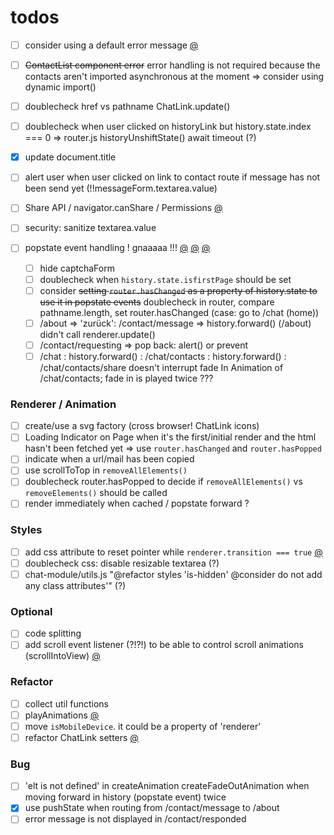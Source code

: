 # todos

- [ ] consider using a default error message [@](src/controller/error-controller.js)
- [ ] ~~ContactList component error~~ error handling is not required because the contacts aren't imported asynchronous at the moment => consider using dynamic import()

- [ ] doublecheck href vs pathname ChatLink.update()
- [ ] doublecheck when user clicked on historyLink but history.state.index === 0 => router.js historyUnshiftState() await timeout (?)

- [x] update document.title
- [ ] alert user when user clicked on link to contact route if message has not been send yet (!!messageForm.textarea.value)
- [ ] Share API / navigator.canShare / Permissions [@](src/listener/button-handler.js)
- [ ] security: sanitize textarea.value

- [ ] popstate event handling ! gnaaaaa !!! [@](src/handler/event/handle-popstate.js#30) [@](src/handler/event/handle-popstate.js#73) [@](src/router/router.js#43)
  - [ ] hide captchaForm
  - [ ] doublecheck when `history.state.isfirstPage` should be set
  - [ ] consider ~~setting `router.hasChanged` as a property of history.state to use it in popstate events~~ doublecheck in router, compare pathname.length, set router.hasChanged (case: go to /chat (home))
  - [ ] /about => 'zurück': /contact/message => history.forward() (/about) didn't call renderer.update()
  - [ ] /contact/requesting => pop back: alert() or prevent
  - [ ] /chat : history.forward() : /chat/contacts : history.forward() : /chat/contacts/share doesn't interrupt fade In Animation of /chat/contacts; fade in is played twice ???

### Renderer / Animation

- [ ] create/use a svg factory (cross browser! ChatLink icons)
- [ ] Loading Indicator on Page when it's the first/initial render and the html hasn't been fetched yet => use `router.hasChanged` and `router.hasPopped`
- [ ] indicate when a url/mail has been copied
- [ ] use scrollToTop in `removeAllElements()`
- [ ] doublecheck router.hasPopped to decide if `removeAllElements()` vs `removeElements()` should be called
- [ ] render immediately when cached / popstate forward ?

### Styles

- [ ] add css attribute to reset pointer while `renderer.transition === true` [@](src/renderer/renderer.js#43)
- [ ] doublecheck css: disable resizable textarea (?)
- [ ] chat-module/utils.js "@refactor styles 'is-hidden' @consider do not add any class attributes'" (?)

### Optional

- [ ] code splitting
- [ ] add scroll event listener (?!?!) to be able to control scroll animations (scrollIntoView) [@](src/renderer/removeElements.js#31)

### Refactor

- [ ] collect util functions
- [ ] playAnimations [@](src/renderer/animation/animator.js#150)
- [ ] move `isMobileDevice`. it could be a property of 'renderer'
- [ ] refactor ChatLink setters [@](src/components/chat-module/utils.js#142)

### Bug

- [ ] 'elt is not defined' in createAnimation createFadeOutAnimation when moving forward in history (popstate event) twice
- [x] use pushState when routing from /contact/message to /about
- [ ] error message is not displayed in /contact/responded
